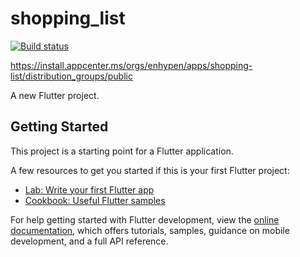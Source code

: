 # shopping_list
[![Build status](https://build.appcenter.ms/v0.1/apps/3be30f76-6e43-4d0a-b4fe-07bb0336c4fc/branches/master/badge)](https://appcenter.ms)

https://install.appcenter.ms/orgs/enhypen/apps/shopping-list/distribution_groups/public

A new Flutter project.

## Getting Started

This project is a starting point for a Flutter application.

A few resources to get you started if this is your first Flutter project:

- [Lab: Write your first Flutter app](https://docs.flutter.dev/get-started/codelab)
- [Cookbook: Useful Flutter samples](https://docs.flutter.dev/cookbook)

For help getting started with Flutter development, view the
[online documentation](https://docs.flutter.dev/), which offers tutorials,
samples, guidance on mobile development, and a full API reference.
